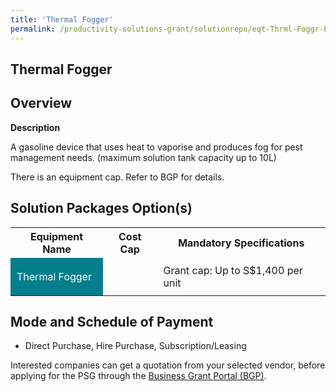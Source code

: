 ```yaml
---
title: 'Thermal Fogger'
permalink: /productivity-solutions-grant/solutionrepo/eqt-Thrml-Foggr-Envronmntl-Srvcs
---
```


## Thermal Fogger

## Overview

**Description**

A gasoline device that uses heat to vaporise and produces fog for pest management needs. (maximum solution tank capacity up to 10L)

There is an equipment cap. Refer to BGP for details.

## Solution Packages Option(s)

<table>
<tr>
<th><b>Equipment Name</b></th>
<th><b>Cost Cap</b></th>
<th><b>Mandatory Specifications</b></th>
</tr>
<tr>
<td style='padding: 10px; background-color: #037E8A; color: #FFFFFF;'>Thermal Fogger</td>
<td style='padding: 10px;'></td>
<td style='padding: 10px;'>Grant cap: Up to S$1,400 per unit</td>
</tr>
</table>

## Mode and Schedule of Payment

 - Direct Purchase, Hire Purchase, Subscription/Leasing

Interested companies can get a quotation from your selected vendor, before applying for the PSG through the <a href='https://www.businessgrants.gov.sg/' target='_blank' rel='noopener'>Business Grant Portal (BGP)</a>.

<script src="/jquery/resize-tables.js"></script>
